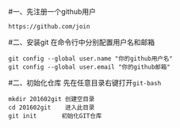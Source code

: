 #一、先注册一个github用户
```
https://github.com/join
```

#二、安装git
在命令行中分别配置用户名和邮箱
```
git config --global user.name "你的github用户名"    
git config --global user.email "你的github邮箱"
```

#二、初始化仓库 
先在任意目录右键打开`git-bash`
```
mkdir 201602git 创建空目录
cd 201602git    进入此目录
git init       初始化GIT仓库
```

